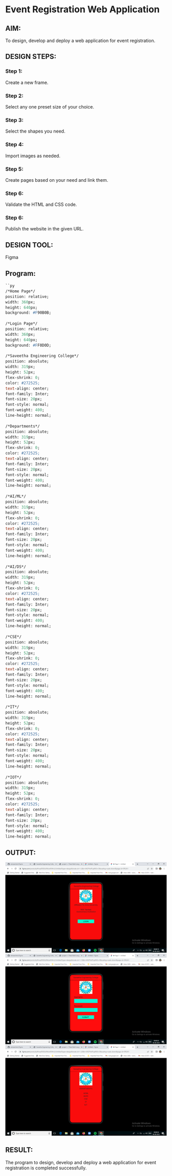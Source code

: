 # Event Registration Web Application

## AIM:
To design, develop and deploy a web application for event registration.

## DESIGN STEPS:

### Step 1:
Create a new frame.

### Step 2:
Select any one preset size of your choice.

### Step 3:
Select the shapes you need.

### Step 4:
Import images as needed.

### Step 5:
Create pages based on your need and link them.

### Step 6:

Validate the HTML and CSS code.

### Step 6:

Publish the website in the given URL.

## DESIGN TOOL:
Figma
## Program:
```p
``py
/*Home Page*/
position: relative;
width: 360px;
height: 640px;
background: #F90B0B;

/*Login Page*/
position: relative;
width: 360px;
height: 640px;
background: #FF0D0D;

/*Saveetha Engineering College*/
position: absolute;
width: 319px;
height: 52px;
flex-shrink: 0;
color: #272525;
text-align: center;
font-family: Inter;
font-size: 20px;
font-style: normal;
font-weight: 400;
line-height: normal;

/*Departments*/
position: absolute;
width: 319px;
height: 52px;
flex-shrink: 0;
color: #272525;
text-align: center;
font-family: Inter;
font-size: 20px;
font-style: normal;
font-weight: 400;
line-height: normal;

/*AI/ML*/
position: absolute;
width: 319px;
height: 52px;
flex-shrink: 0;
color: #272525;
text-align: center;
font-family: Inter;
font-size: 20px;
font-style: normal;
font-weight: 400;
line-height: normal;

/*AI/DS*/
position: absolute;
width: 319px;
height: 52px;
flex-shrink: 0;
color: #272525;
text-align: center;
font-family: Inter;
font-size: 20px;
font-style: normal;
font-weight: 400;
line-height: normal;

/*CSE*/
position: absolute;
width: 319px;
height: 52px;
flex-shrink: 0;
color: #272525;
text-align: center;
font-family: Inter;
font-size: 20px;
font-style: normal;
font-weight: 400;
line-height: normal;

/*IT*/
position: absolute;
width: 319px;
height: 52px;
flex-shrink: 0;
color: #272525;
text-align: center;
font-family: Inter;
font-size: 20px;
font-style: normal;
font-weight: 400;
line-height: normal;

/*IOT*/
position: absolute;
width: 319px;
height: 52px;
flex-shrink: 0;
color: #272525;
text-align: center;
font-family: Inter;
font-size: 20px;
font-style: normal;
font-weight: 400;
line-height: normal;
```
## OUTPUT:
![output](output1.png)
![output](output2.png)
![output](output3.png)

## RESULT:
The program to design, develop and deploy a web application for event registration is completed successfully.